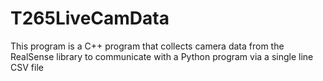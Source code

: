# T265LiveCamData
This program is a C++ program that collects camera data from the RealSense library to communicate with a Python program via a single line CSV file
